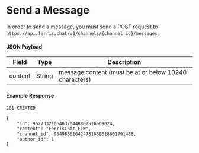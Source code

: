 # Send a Message

In order to send a message, you must send a POST request to `https://api.ferris.chat/v0/channels/{channel_id}/messages`.

#### JSON Payload
| Field | Type | Description |
| ----- | ---- | ----------- |
| content | String | message content (must be at or below 10240 characters) |

#### Example Response

```
201 CREATED

{
    "id": 962733210640370448862516609024,
    "content": "FerrisChat FTW",
    "channel_id": 954985616424781059018601791488,
    "author_id": 1
}
```